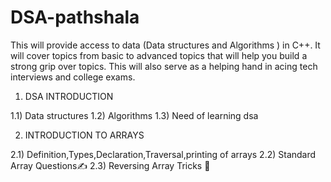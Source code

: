 # DSA-pathshala
This will provide access to data (Data structures and Algorithms ) in C++. 
It will cover topics from basic to advanced topics that will help you build a strong grip over topics.
This will also serve as a helping hand in acing tech interviews and college exams.


1) DSA INTRODUCTION
   
  1.1) Data structures
  1.2) Algorithms
  1.3) Need of learning dsa

  
2) INTRODUCTION TO ARRAYS
   
 2.1) Definition,Types,Declaration,Traversal,printing of arrays
 2.2) Standard Array Questions✍
 2.3) Reversing Array Tricks 🧐
